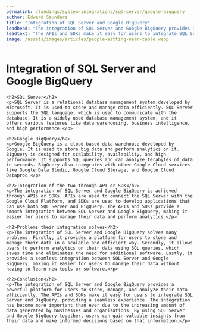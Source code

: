 ```yaml
---
permalink: /landings/system-integrations/sql-server/google-bigquery
author: Edward Saunders
title: "Integration of SQL Server and Google BigQuery"
leadhead: "The integration of SQL Server and Google BigQuery provides a powerful platform for users to store, manage, and analyze their data efficiently"
leadtext: "The APIs and SDKs make it easy for users to integrate SQL Server and BigQuery, providing a seamless experience. The integration has become more important than ever due to the increasing amount of data generated by businesses and organizations. By using SQL Server and Google BigQuery together, users can gain valuable insights from their data and make informed decisions based on that information."
image: /assets/images/articles/people-sitting-near-table.webp
---
```

<div class="arttext">	<h1>Integration of SQL Server and Google BigQuery</h1>

    <h2>SQL Server</h2>
    <p>SQL Server is a relational database management system developed by Microsoft. It is used to store and manage data efficiently. SQL Server supports the SQL language, which is used to communicate with the database. It is a widely used database management system, and it offers various features like data warehousing, business intelligence, and high performance.</p>

    <h2>Google BigQuery</h2>
    <p>Google BigQuery is a cloud-based data warehouse developed by Google. It is used to store big data and perform analytics on it. BigQuery is designed for scalability, availability, and high performance. It supports SQL queries and can analyze terabytes of data in seconds. BigQuery also integrates with other Google Cloud services like Google Data Studio, Google Cloud Storage, and Google Cloud Dataproc.</p>

    <h2>Integration of the two through API or SDK</h2>
    <p>The integration of SQL Server and Google BigQuery is achieved through APIs or SDKs. APIs are used to connect the SQL Server with the Google Cloud Platform, and SDKs are used to develop applications that can use both SQL Server and BigQuery. The APIs and SDKs provide a smooth integration between SQL Server and Google BigQuery, making it easier for users to manage their data and perform analytics.</p>

    <h2>Problems their integration solves</h2>
    <p>The integration of SQL Server and Google BigQuery solves many problems. Firstly, it provides a platform for users to store and manage their data in a scalable and efficient way. Secondly, it allows users to perform analytics on their data using SQL queries, which saves time and eliminates the need for additional software. Lastly, it provides a seamless integration between SQL Server and Google BigQuery, making it easier for users to manage their data without having to learn new tools or software.</p>

    <h2>Conclusion</h2>
    <p>The integration of SQL Server and Google BigQuery provides a powerful platform for users to store, manage, and analyze their data efficiently. The APIs and SDKs make it easy for users to integrate SQL Server and BigQuery, providing a seamless experience. The integration has become more important than ever due to the increasing amount of data generated by businesses and organizations. By using SQL Server and Google BigQuery together, users can gain valuable insights from their data and make informed decisions based on that information.</p>
</div>